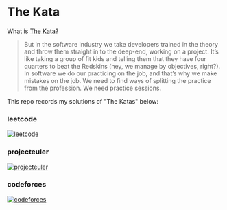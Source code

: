 # The Kata

What is [The Kata][1]?

> But in the software industry we take developers trained in the theory and throw them straight in to the deep-end, working on a project. It’s like taking a group of fit kids and telling them that they have four quarters to beat the Redskins (hey, we manage by objectives, right?). In software we do our practicing on the job, and that’s why we make mistakes on the job. We need to find ways of splitting the practice from the profession. We need practice sessions.

This repo records my solutions of "The Katas" below:

### leetcode

[<img src="https://leetcode.com/static/images/logolarge.jpg" alt="leetcode">](https://leetcode.com/)

### projecteuler

[<img src="https://projecteuler.net/images/euler_portrait.png" alt="projecteuler">](https://projecteuler.net/)

### codeforces

[<img src="http://st.codeforces.com/s/52022/images/codeforces-logo-with-telegram.png" alt="codeforces">](http://codeforces.com/)

[1]: http://codekata.com/kata/codekata-intro/ "The Kata"
